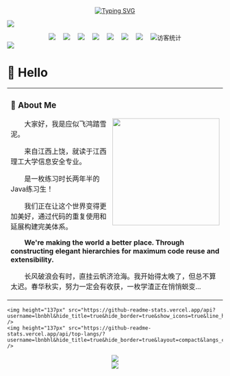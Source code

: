 <!--
**lbnbhl/lbnbhl** is a ✨ _special_ ✨ repository because its `README.md` (this file) appears on your GitHub profile.

Here are some ideas to get you started:

- 🔭 I’m currently working on ...
- 🌱 I’m currently learning ...
- 👯 I’m looking to collaborate on ...
- 🤔 I’m looking for help with ...
- 💬 Ask me about ...
- 📫 How to reach me: ...
- 😄 Pronouns: ...
- ⚡ Fun fact: ...
-->

  <!-- dynamic typing effect 动态打字效果 -->

  <div align="center">
    <a href="#">
      <img src="https://readme-typing-svg.demolab.com?font=Fira+Code&pause=1000&width=435&lines=console.log(Hello%2C%20World!);欢迎你，我的朋友！&center=true&size=27" alt="Typing SVG" />
    </a>
  </div>

  <!-- knock code pictures 敲代码的图片 -->
  <img src="https://cdn.jsdelivr.net/gh/sun0225SUN/sun0225SUN/assets/images/coding.gif" /><br>

  <!-- profile logo 个人资料徽标 -->

  <div align="center">
    <a href="#"><img src="https://img.shields.io/badge/Website-博客-blue" /></a>&emsp;
    <a href="#"><img src="https://img.shields.io/badge/Twitter-推特-blue" /></a>&emsp;
    <a href="#"><img src="https://img.shields.io/badge/YouTube-油管-c32136" /></a>&emsp;
    <a href="#"><img src="https://img.shields.io/badge/WeChat-微信-07c160" /></a>&emsp;
    <a href="https://space.bilibili.com/448488855/"><img src="https://img.shields.io/badge/Bilibili-B站-ff69b4" /></a>&emsp;
    <a href="https://blog.csdn.net/weixin_50915462/"><img src="https://img.shields.io/badge/CSDN-论坛-c32136" /></a>&emsp;
    <a href="https://www.zhihu.com/people/sunguoqi/"><img src="https://img.shields.io/badge/Zhihu-知乎-blue" /></a>&emsp;
    <!-- visitor statistics logo 访客数统计徽标 -->
    <img src="https://visitor-badge.glitch.me/badge?page_id=sun0225SUN" alt="访客统计" />
  </div>

  <!-- Snake Code Contribution Map 贪吃蛇代码贡献图 -->
  <img src="https://cdn.jsdelivr.net/gh/sun0225SUN/sun0225SUN/profile-snake-contrib/github-contribution-grid-snake-dark.svg" />

</div>

#  🙋 Hello

<table>
<tr><td>

<!-- About me 关于我 -->

### 🤺 About Me

<img align="right" width="250" src="https://cdn.jsdelivr.net/gh/sun0225SUN/sun0225SUN/assets/images/hi.gif" />

<p>&emsp;&emsp;大家好，我是应似飞鸿踏雪泥。</p>
<p>&emsp;&emsp;来自江西上饶，就读于江西理工大学信息安全专业。</p>
<p>&emsp;&emsp;是一枚练习时长两年半的Java练习生！</p>
<p>&emsp;&emsp;我们正在让这个世界变得更加美好，通过代码的重复使用和延展构建完美体系。</p>
<p><strong>&emsp;&emsp;We're making the world a better place. Through constructing elegant hierarchies for maximum code reuse and extensibility.</strong></p>
<p>&emsp;&emsp;长风破浪会有时，直挂云帆济沧海。我开始得太晚了，但总不算太迟。春华秋实，努力一定会有收获，一枚学渣正在悄悄蜕变...</p>

</td></tr>
</table>
  
<!-- 语言划分和github信息-->
	<img height="137px" src="https://github-readme-stats.vercel.app/api?username=lbnbhl&hide_title=true&hide_border=true&show_icons=true&line_height=21&theme=tokyonight" />
	<img height="137px" src="https://github-readme-stats.vercel.app/api/top-langs/?username=lbnbhl&hide_title=true&hide_border=true&layout=compact&langs_count=6&text_color=000&icon_color=fff&bg_color=0,52fa5a,4dfcff,c64dff&theme=graywhite" />


<!-- GitHub 活动统计图-->
<div align="center"> <img src="https://activity-graph.herokuapp.com/graph?username=lbnbhl&theme=dracula" /> </div>

<!-- GitHub 连续打卡-->
<div align="center">
	<img  src="https://github-readme-streak-stats.herokuapp.com/?user=lbnbhl&theme=dark" />
</div>


